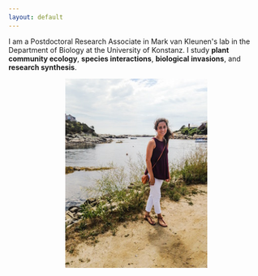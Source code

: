 ```yaml
---
layout: default
---
```


I am a Postdoctoral Research Associate in Mark van Kleunen's lab in the Department of Biology at the University of Konstanz. I study <b>plant community ecology</b>, <b>species interactions</b>, <b>biological invasions</b>, and <b>research synthesis</b>. 

<p align="center">
<img width="280" src="images/me.jpg">
</p>


